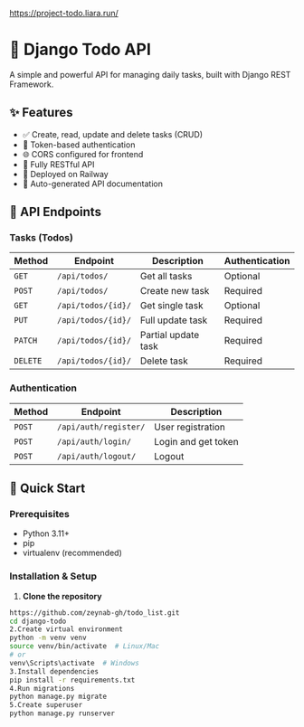 https://project-todo.liara.run/



# 🚀 Django Todo API


A simple and powerful API for managing daily tasks, built with Django REST Framework.


## ✨ Features

- ✅ Create, read, update and delete tasks (CRUD)
- 🔐 Token-based authentication
- 🌐 CORS configured for frontend
- 📱 Fully RESTful API
- 🚀 Deployed on Railway
- 📄 Auto-generated API documentation

## 🎯 API Endpoints

### Tasks (Todos)

| Method | Endpoint | Description | Authentication |
|--------|----------|-------------|----------------|
| `GET` | `/api/todos/` | Get all tasks | Optional |
| `POST` | `/api/todos/` | Create new task | Required |
| `GET` | `/api/todos/{id}/` | Get single task | Optional |
| `PUT` | `/api/todos/{id}/` | Full update task | Required |
| `PATCH` | `/api/todos/{id}/` | Partial update task | Required |
| `DELETE` | `/api/todos/{id}/` | Delete task | Required |

### Authentication

| Method | Endpoint | Description |
|--------|----------|-------------|
| `POST` | `/api/auth/register/` | User registration |
| `POST` | `/api/auth/login/` | Login and get token |
| `POST` | `/api/auth/logout/` | Logout |

## 🚀 Quick Start

### Prerequisites

- Python 3.11+
- pip
- virtualenv (recommended)

### Installation & Setup

1. **Clone the repository**
```bash
https://github.com/zeynab-gh/todo_list.git
cd django-todo
2.Create virtual environment
python -m venv venv
source venv/bin/activate  # Linux/Mac
# or
venv\Scripts\activate  # Windows
3.Install dependencies
pip install -r requirements.txt
4.Run migrations
python manage.py migrate
5.Create superuser
python manage.py runserver
